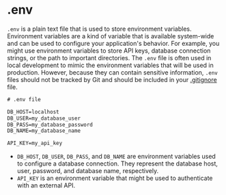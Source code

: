 # .env

`.env` is a plain text file that is used to store environment variables. Environment variables are a kind of variable that is available system-wide and can be used to configure your application's behavior. For example, you might use environment variables to store API keys, database connection strings, or the path to important directories. The `.env` file is often used in local development to mimic the environment variables that will be used in production. However, because they can contain sensitive information, `.env` files should not be tracked by Git and should be included in your [.gitignore](gitignore.md) file.

``` txt
# .env file

DB_HOST=localhost
DB_USER=my_database_user
DB_PASS=my_database_password
DB_NAME=my_database_name

API_KEY=my_api_key
```

- `DB_HOST`, `DB_USER`, `DB_PASS`, and `DB_NAME` are environment variables used to configure a database connection. They represent the database host, user, password, and database name, respectively.
- `API_KEY` is an environment variable that might be used to authenticate with an external API.

